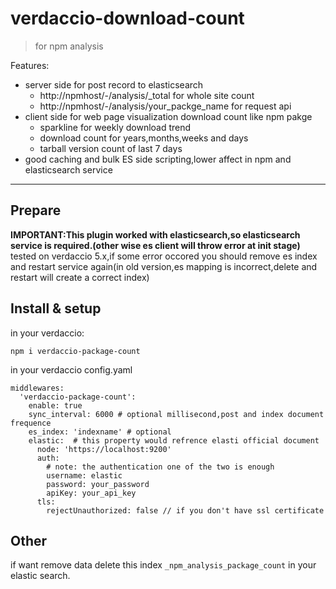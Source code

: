 # verdaccio-download-count

> for npm analysis 

Features:
* server side for post record to elasticsearch
  * http://npmhost/-/analysis/_total for whole site count
  * http://npmhost/-/analysis/your_packge_name for request api
* client side for web page visualization download count like npm pakge
  * sparkline for weekly download trend
  * download count for years,months,weeks and days
  * tarball version count of last 7 days
* good caching and bulk ES side scripting,lower affect in npm and elasticsearch service
---

## Prepare
**IMPORTANT:This plugin worked with elasticsearch,so elasticsearch service is required.(other wise es client will throw error at init stage)**
tested on verdaccio 5.x,if some error occored you should remove es index and restart service again(in old version,es mapping is incorrect,delete and restart will create a correct index)

## Install & setup
in your verdaccio:
```
npm i verdaccio-package-count
```

in your verdaccio config.yaml
```
middlewares:
  'verdaccio-package-count':
    enable: true
    sync_interval: 6000 # optional millisecond,post and index document frequence
    es_index: 'indexname' # optional
    elastic:  # this property would refrence elasti official document
      node: 'https://localhost:9200'
      auth: 
        # note: the authentication one of the two is enough
        username: elastic
        password: your_password
        apiKey: your_api_key   
      tls: 
        rejectUnauthorized: false // if you don't have ssl certificate
```

## Other
if want remove data delete this index `_npm_analysis_package_count` in your elastic search.


